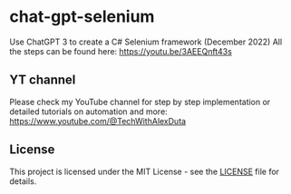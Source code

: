 # chat-gpt-selenium
Use ChatGPT 3 to create a C# Selenium framework (December 2022)
All the steps can be found here: https://youtu.be/3AEEQnft43s  

## YT channel
Please check my YouTube channel for step by step implementation or detailed tutorials on automation and more: https://www.youtube.com/@TechWithAlexDuta

## License
This project is licensed under the MIT License - see the [LICENSE](LICENSE) file for details.
